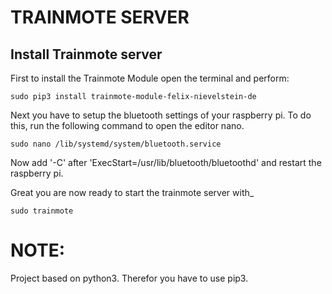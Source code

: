 

# TRAINMOTE SERVER #


## Install Trainmote server ##

First to install the Trainmote Module open the terminal and perform:

```
sudo pip3 install trainmote-module-felix-nievelstein-de
````

Next you have to setup the bluetooth settings of your raspberry pi. To do this, run the following command to open the editor nano.
```
sudo nano /lib/systemd/system/bluetooth.service
```
Now add '-C' after 'ExecStart=/usr/lib/bluetooth/bluetoothd' and restart the raspberry pi.

Great you are now ready to start the trainmote server with_
```
sudo trainmote
````

# NOTE:
Project based on python3. Therefor you have to use pip3.

